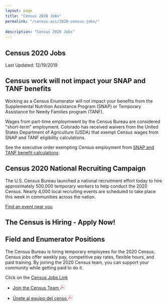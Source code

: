 ```yaml
---
layout: page
title: "Census 2020 Jobs"
permalink: "/census-acs/2020-census-jobs/"

description: "Census 2020 Jobs"
---
```


## Census 2020 Jobs

Last Updated: 12/19/2019

## Census work will not impact your SNAP and TANF benefits

Working as a Census Enumerator will not impact your benefits from the Supplemental Nutrition Assistance Program (SNAP) or Temporary  Assistance for Needy Families program (TANF).

Wages from part-time employmwent by the Census Bureau are considered "short-term" employment.  Colorado has received waivers from the United States Department of Agriculture (USDA) that exempt Census wages from SNAP and TANF eligibility calculations.

See the executive order exempting Census employment from [SNAP and TANF benefit calculations](https://www.whitehouse.gov/wp-content/uploads/2018/09/M-18-26.pdf).


## Census 2020 National Recruiting Campaign

The U.S. Census Bureau launched a national recruitment effort today to hire approximately 500,000 temporary workers to help conduct the 2020 Census. Nearly 4,000 local recruiting events are scheduled to take place this week in communities across the nation.

[Find an event near you](https://www.census.gov/library/stories/2019/10/2020-census-recruitment-campaign-kicks-off-today.html?utm_campaign=20191025msacos1ccstors&utm_medium=email&utm_source=govdelivery)


## The Census is Hiring - Apply Now!

## Field and Enumerator Positions
The Census Bureau is hiring temporary employees for the 2020 Census. Census jobs offer weekly pay, competitive pay rates, flexible hours, and paid training. By joining the 2020 Census team, you can support your community while getting paid to do it.  

Click on the [Census Jobs Link](https://2020census.gov/jobs?utm_campaign=20190228msc20s1ccrcrsc&utm_medium=email&utm_source=govdelivery)

* [Join the Census Team ![pdf](/images/page_white_acrobat.png 'download pdf file')](https://drive.google.com/open?id=1qNtXrjcCS9ctbpR5J-lfc1eBvC3bDJ6h)

* [Únete al equipo del censo ![pdf](/images/page_white_acrobat.png 'descargar archivo pdf')](https://drive.google.com/open?id=1dazKUFOSc1EtuAMk1xgyjco8Ec7Uqk5L) 

